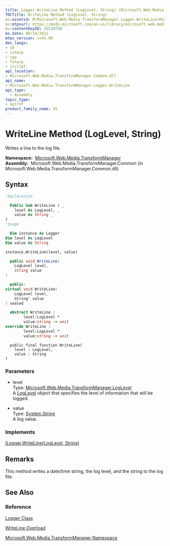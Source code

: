```yaml
---
title: Logger.WriteLine Method (LogLevel, String) (Microsoft.Web.Media.TransformManager)
TOCTitle: WriteLine Method (LogLevel, String)
ms:assetid: M:Microsoft.Web.Media.TransformManager.Logger.WriteLine(Microsoft.Web.Media.TransformManager.LogLevel,System.String)
ms:mtpsurl: https://msdn.microsoft.com/en-us/library/microsoft.web.media.transformmanager.logger.writeline(v=VS.90)
ms:contentKeyID: 35520750
ms.date: 06/14/2012
mtps_version: v=VS.90
dev_langs:
- vb
- csharp
- cpp
- fsharp
- jscript
api_location:
- Microsoft.Web.Media.TransformManager.Common.dll
api_name:
- Microsoft.Web.Media.TransformManager.Logger.WriteLine
api_type:
  - Assembly
topic_type:
- apiref
product_family_name: VS
---
```


# WriteLine Method (LogLevel, String)

Writes a line to the log file.

**Namespace:**  [Microsoft.Web.Media.TransformManager](microsoft-web-media-transformmanager-namespace.md)  
**Assembly:**  Microsoft.Web.Media.TransformManager.Common (in Microsoft.Web.Media.TransformManager.Common.dll)

## Syntax

```vb
'Declaration

  Public Sub WriteLine ( _
    level As LogLevel, _
    value As String _
)
'Usage

  Dim instance As Logger
Dim level As LogLevel
Dim value As String

instance.WriteLine(level, value)
```

```csharp
  public void WriteLine(
    LogLevel level,
    string value
)
```

```cpp
  public:
virtual void WriteLine(
    LogLevel level, 
    String^ value
) sealed
```

``` fsharp
  abstract WriteLine : 
        level:LogLevel * 
        value:string -> unit 
override WriteLine : 
        level:LogLevel * 
        value:string -> unit 
```

```jscript
  public final function WriteLine(
    level : LogLevel, 
    value : String
)
```

### Parameters

  - level  
    Type: [Microsoft.Web.Media.TransformManager.LogLevel](loglevel-enumeration-microsoft-web-media-transformmanager.md)  
    A [LogLevel](loglevel-enumeration-microsoft-web-media-transformmanager.md) object that specifies the level of information that will be logged.  

<!-- end list -->

  - value  
    Type: [System.String](https://msdn.microsoft.com/library/s1wwdcbf)  
    A log value.  

### Implements

[ILogger.WriteLine(LogLevel, String)](ilogger-writeline-method-loglevel-string-microsoft-web-media-transformmanager.md)  

## Remarks

This method writes a date/time string, the log level, and the string to the log file.

## See Also

### Reference

[Logger Class](logger-class-microsoft-web-media-transformmanager.md)

[WriteLine Overload](logger-writeline-method-microsoft-web-media-transformmanager.md)

[Microsoft.Web.Media.TransformManager Namespace](microsoft-web-media-transformmanager-namespace.md)

